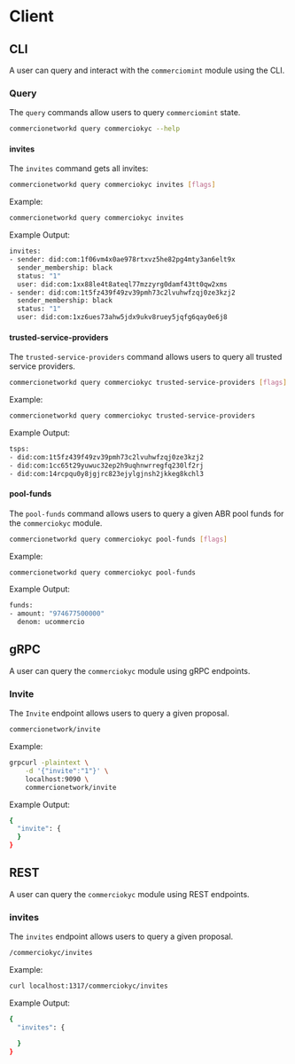 <!--
order: 5
-->

# Client

## CLI

A user can query and interact with the `commerciomint` module using the CLI.

### Query

The `query` commands allow users to query `commerciomint` state.

```bash
commercionetworkd query commerciokyc --help
```

#### invites

The `invites` command gets all invites:

```bash
commercionetworkd query commerciokyc invites [flags]
```

Example:

```bash
commercionetworkd query commerciokyc invites
```

Example Output:

```bash
invites:
- sender: did:com:1f06vm4x0ae978rtxvz5he82pg4mty3an6elt9x
  sender_membership: black
  status: "1"
  user: did:com:1xx88le4t8ateql77mzzyrg0damf43tt0qw2xms
- sender: did:com:1t5fz439f49zv39pmh73c2lvuhwfzqj0ze3kzj2
  sender_membership: black
  status: "1"
  user: did:com:1xz6ues73ahw5jdx9ukv8ruey5jqfg6qay0e6j8
```

#### trusted-service-providers

The `trusted-service-providers` command allows users to query all trusted service providers.

```bash
commercionetworkd query commerciokyc trusted-service-providers [flags]
```


Example:

```bash
commercionetworkd query commerciokyc trusted-service-providers
```

Example Output:

```bash
tsps:
- did:com:1t5fz439f49zv39pmh73c2lvuhwfzqj0ze3kzj2
- did:com:1cc65t29yuwuc32ep2h9uqhnwrregfq230lf2rj
- did:com:14rcpqu0y8jgjrc823ejylgjnsh2jkkeg8kchl3
```

#### pool-funds

The `pool-funds` command allows users to query a given ABR pool funds for the `commerciokyc` module.

```bash
commercionetworkd query commerciokyc pool-funds [flags]
```

Example:

```bash
commercionetworkd query commerciokyc pool-funds
```

Example Output:

```bash
funds:
- amount: "974677500000"
  denom: ucommercio
```



## gRPC

A user can query the `commerciokyc` module using gRPC endpoints.

### Invite

The `Invite` endpoint allows users to query a given proposal.

```bash
commercionetwork/invite
```

Example:

```bash
grpcurl -plaintext \
    -d '{"invite":"1"}' \
    localhost:9090 \
    commercionetwork/invite
```

Example Output:

```bash
{
  "invite": {
  }
}
```



## REST

A user can query the `commerciokyc` module using REST endpoints.

### invites

The `invites` endpoint allows users to query a given proposal.

```bash
/commerciokyc/invites
```

Example:

```bash
curl localhost:1317/commerciokyc/invites
```

Example Output:

```bash
{
  "invites": {

  }
}
```

